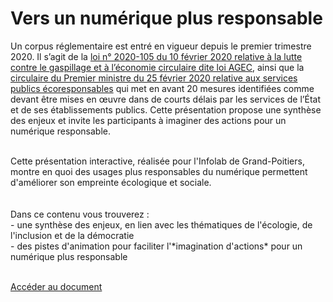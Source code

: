 # Vers un numérique plus responsable

Un corpus réglementaire est entré en vigueur depuis le premier trimestre 2020. Il s’agit de la [loi n° 2020-105 du 10 février 2020 relative à la lutte contre le gaspillage et à l’économie circulaire dite loi AGEC](https://www.legifrance.gouv.fr/jorf/id/JORFTEXT000041553759/), ainsi que la [circulaire du Premier ministre du 25 février 2020 relative aux services publics écoresponsables](https://www.legifrance.gouv.fr/download/pdf/circ?id=44936) qui met en avant 20 mesures identifiées comme devant être mises en œuvre dans de courts délais par les services de l’État et de ses établissements publics. Cette présentation propose une synthèse des enjeux et invite les participants à imaginer des actions pour un numérique responsable.

</br>Cette présentation interactive, réalisée pour l'Infolab de Grand-Poitiers, montre en quoi des usages plus responsables du numérique permettent d'améliorer son empreinte écologique et sociale.  
</br>  
Dans ce contenu vous trouverez :  
\- une synthèse des enjeux, en lien avec les thématiques de l'écologie, de l'inclusion et de la démocratie  
\- des pistes d'animation pour faciliter l'\*imagination d'actions\* pour un numérique plus responsable

</br>  
<a href="https://datactivist.coop/infolab_poitiers/datasandwich_numeriqueresponsable/#1" class="customButton">Accéder au document</a>
